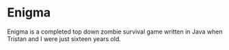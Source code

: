 Enigma
======

Enigma is a completed top down zombie survival game written in Java when Tristan and I were just sixteen years old.

